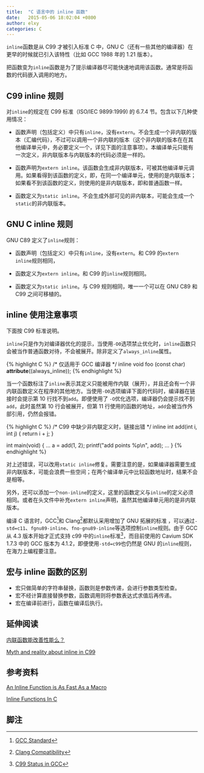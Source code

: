 ```yaml
---
title:  "C 语言中的 inline 函数"
date:   2015-05-06 18:02:04 +0800
author: elxy
categories: C
---
```


`inline`函数是从 C99 才被引入标准 C 中，GNU C（还有一些其他的编译器）在更早的时候就已引入该特性（比如 GCC 1988 年的 1.21 版本）。

把函数变为`inline`函数是为了提示编译器尽可能快速地调用该函数。通常是将函数的代码嵌入调用的地方。

C99 inline 规则
---------------

对`inline`的规定在 C99 标准（ISO/IEC 9899:1999) 的 6.7.4 节。包含以下几种使用情况：

 - 函数声明（包括定义）中只有`inline`，没有`extern`。不会生成一个非内联的版本（汇编代码），不过可以调用一个非内联的版本（这个非内联的版本在在其他编译单元中，务必要定义一个，详见下面的注意事项）。本编译单元只能有一次定义，非内联版本与内联版本的代码必须是一样的。

 - 函数声明为`extern inline`。该函数会生成非内联版本，可被其他编译单元调用。如果看得到该函数的定义，即，在同一个编译单元，使用的是内联版本；如果看不到该函数的定义，则使用的是非内联版本，即和普通函数一样。

 - 函数定义为`static inline`。不会生成外部可见的非内联本，可能会生成一个`static`的非内联版本。

GNU C inline 规则
-----------------

GNU C89 定义了`inline`规则：

 - 函数声明（包括定义）中只有`inline`，没有`extern`。和 C99 的`extern inline`规则相同，

 - 函数定义为`extern inline`。和 C99 的`inline`规则相同。

 - 函数定义为`static inline`。与 C99 规则相同，唯一一个可以在 GNU C89 和 C99 之间可移植的。

inline 使用注意事项
-------------------

下面按 C99 标准说明。

`inline`只是作为对编译器优化的提示，当使用`-O0`选项禁止优化时，`inline`函数只会被当作普通函数对待，不会被展开。除非定义了`always_inline`属性。

{% highlight C %}
/* 仅适用于 GCC 编译器 */
inline void foo (const char) __attribute__((always_inline));
{% endhighlight %}

当一个函数标注了`inline`表示其定义只能被用作内联（展开），并且还会有一个非内联函数定义在程序的其他地方。当使用`-O0`选项编译下面的代码时，编译器在链接时会提示第 10 行找不到`add`。即便使用了 `-O`优化选项，编译器仍会提示找不到`add`，此时虽然第 10 行会被展开，但第 11 行使用的函数的地址，`add`会被当作外部引用，仍然会报错。

{% highlight C %}
/* C99 中缺少非内联定义时，链接出错 */
inline int add(int i, int j)
{
    return i + j;
}

int main(void)
{
...
    a = add(1, 2);
    printf("add points %p\n", add);
...
}
{% endhighlight %}

对上述错误，可以改用`static inline`修复。需要注意的是，如果编译器需要生成非内联版本，可能会浪费一些空间；在两个编译单元中比较函数地址时，结果不会是相等。

另外，还可以添加一个`non-inline`的定义，这里的函数定义与`inline`的定义必须相同。或者在头文件中补充`extern inline`声明，虽然其他编译单元用的是非内联版本。

编译 C 语言时，GCC[^gccstd]和 Clang[^clangstd]都默认采用增加了 GNU 拓展的标准
，可以通过`-std=c11`、`fgnu89-inline`、`fno-gnu89-inline`等选项控制`inline`规则。由于 GCC 从 4.3 版本开始才正式支持 c99 中的`inline`标准[^c99status]，而目前使用的 Cavium SDK 1.7.3 中的 GCC 版本为 4.1.2，即便使用`-std=c99`也仍然是 GNU 的`inline`规则，在海力上编程要注意。

宏与 inline 函数的区别
----------------------

 - 宏只做简单的字符串替换，函数则是参数传递，会进行参数类型检查。
 - 宏不经计算直接替换参数，函数调用则将参数表达式求值后再传递。
 - 宏在编译前进行，函数在编译后执行。

延伸阅读
--------

[内联函数能改善性能么？][1]

[Myth and reality about inline in C99][2]

参考资料
--------

[An Inline Function is As Fast As a Macro][3]

[Inline Functions In C][4]

脚注
----

 [^gccstd]: [GCC Standard][5]

 [^clangstd]: [Clang Compatibility][6]

 [^c99status]: [C99 Status in GCC][7]
 
 [1]: http://www.sunistudio.com/cppfaq/inline-functions.html#[9.3]
 
 [2]: https://gustedt.wordpress.com/2010/11/29/myth-and-reality-about-inline-in-c99/
 
 [3]: https://gcc.gnu.org/onlinedocs/gcc/Inline.html
 
 [4]: http://www.greenend.org.uk/rjk/tech/inline.html
 
 [5]: https://gcc.gnu.org/onlinedocs/gcc/Standards.html
 
 [6]: http://clang.llvm.org/compatibility.html
 
 [7]: https://gcc.gnu.org/c99status.html
